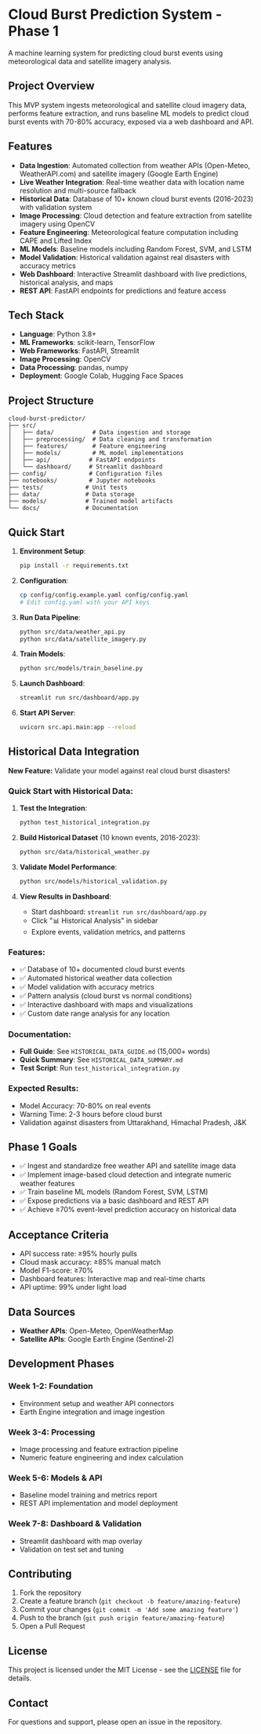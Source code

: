 # Cloud Burst Prediction System - Phase 1

A machine learning system for predicting cloud burst events using meteorological data and satellite imagery analysis.

## Project Overview

This MVP system ingests meteorological and satellite cloud imagery data, performs feature extraction, and runs baseline ML models to predict cloud burst events with 70-80% accuracy, exposed via a web dashboard and API.

## Features

- **Data Ingestion**: Automated collection from weather APIs (Open-Meteo, WeatherAPI.com) and satellite imagery (Google Earth Engine)
- **Live Weather Integration**: Real-time weather data with location name resolution and multi-source fallback
- **Historical Data**: Database of 10+ known cloud burst events (2016-2023) with validation system
- **Image Processing**: Cloud detection and feature extraction from satellite imagery using OpenCV
- **Feature Engineering**: Meteorological feature computation including CAPE and Lifted Index
- **ML Models**: Baseline models including Random Forest, SVM, and LSTM
- **Model Validation**: Historical validation against real disasters with accuracy metrics
- **Web Dashboard**: Interactive Streamlit dashboard with live predictions, historical analysis, and maps
- **REST API**: FastAPI endpoints for predictions and feature access

## Tech Stack

- **Language**: Python 3.8+
- **ML Frameworks**: scikit-learn, TensorFlow
- **Web Frameworks**: FastAPI, Streamlit
- **Image Processing**: OpenCV
- **Data Processing**: pandas, numpy
- **Deployment**: Google Colab, Hugging Face Spaces

## Project Structure

```
cloud-burst-predictor/
├── src/
│   ├── data/           # Data ingestion and storage
│   ├── preprocessing/  # Data cleaning and transformation
│   ├── features/       # Feature engineering
│   ├── models/         # ML model implementations
│   ├── api/           # FastAPI endpoints
│   └── dashboard/     # Streamlit dashboard
├── config/            # Configuration files
├── notebooks/         # Jupyter notebooks
├── tests/            # Unit tests
├── data/             # Data storage
├── models/           # Trained model artifacts
└── docs/             # Documentation
```

## Quick Start

1. **Environment Setup**:
   ```bash
   pip install -r requirements.txt
   ```

2. **Configuration**:
   ```bash
   cp config/config.example.yaml config/config.yaml
   # Edit config.yaml with your API keys
   ```

3. **Run Data Pipeline**:
   ```bash
   python src/data/weather_api.py
   python src/data/satellite_imagery.py
   ```

4. **Train Models**:
   ```bash
   python src/models/train_baseline.py
   ```

5. **Launch Dashboard**:
   ```bash
   streamlit run src/dashboard/app.py
   ```

6. **Start API Server**:
   ```bash
   uvicorn src.api.main:app --reload
   ```

## Historical Data Integration

**New Feature:** Validate your model against real cloud burst disasters!

### Quick Start with Historical Data:

1. **Test the Integration**:
   ```bash
   python test_historical_integration.py
   ```

2. **Build Historical Dataset** (10 known events, 2016-2023):
   ```bash
   python src/data/historical_weather.py
   ```

3. **Validate Model Performance**:
   ```bash
   python src/models/historical_validation.py
   ```

4. **View Results in Dashboard**:
   - Start dashboard: `streamlit run src/dashboard/app.py`
   - Click "📊 Historical Analysis" in sidebar
   - Explore events, validation metrics, and patterns

### Features:
- ✅ Database of 10+ documented cloud burst events
- ✅ Automated historical weather data collection
- ✅ Model validation with accuracy metrics
- ✅ Pattern analysis (cloud burst vs normal conditions)
- ✅ Interactive dashboard with maps and visualizations
- ✅ Custom date range analysis for any location

### Documentation:
- **Full Guide**: See `HISTORICAL_DATA_GUIDE.md` (15,000+ words)
- **Quick Summary**: See `HISTORICAL_DATA_SUMMARY.md`
- **Test Script**: Run `test_historical_integration.py`

### Expected Results:
- Model Accuracy: 70-80% on real events
- Warning Time: 2-3 hours before cloud burst
- Validation against disasters from Uttarakhand, Himachal Pradesh, J&K

## Phase 1 Goals

- ✅ Ingest and standardize free weather API and satellite image data
- ✅ Implement image-based cloud detection and integrate numeric weather features
- ✅ Train baseline ML models (Random Forest, SVM, LSTM)
- ✅ Expose predictions via a basic dashboard and REST API
- ✅ Achieve ≥70% event-level prediction accuracy on historical data

## Acceptance Criteria

- API success rate: ≥95% hourly pulls
- Cloud mask accuracy: ≥85% manual match
- Model F1-score: ≥70%
- Dashboard features: Interactive map and real-time charts
- API uptime: 99% under light load

## Data Sources

- **Weather APIs**: Open-Meteo, OpenWeatherMap
- **Satellite APIs**: Google Earth Engine (Sentinel-2)

## Development Phases

### Week 1-2: Foundation
- Environment setup and weather API connectors
- Earth Engine integration and image ingestion

### Week 3-4: Processing
- Image processing and feature extraction pipeline
- Numeric feature engineering and index calculation

### Week 5-6: Models & API
- Baseline model training and metrics report
- REST API implementation and model deployment

### Week 7-8: Dashboard & Validation
- Streamlit dashboard with map overlay
- Validation on test set and tuning

## Contributing

1. Fork the repository
2. Create a feature branch (`git checkout -b feature/amazing-feature`)
3. Commit your changes (`git commit -m 'Add some amazing feature'`)
4. Push to the branch (`git push origin feature/amazing-feature`)
5. Open a Pull Request

## License

This project is licensed under the MIT License - see the [LICENSE](LICENSE) file for details.

## Contact

For questions and support, please open an issue in the repository.